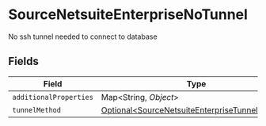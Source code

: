 # SourceNetsuiteEnterpriseNoTunnel

No ssh tunnel needed to connect to database


## Fields

| Field                                                                                                          | Type                                                                                                           | Required                                                                                                       | Description                                                                                                    |
| -------------------------------------------------------------------------------------------------------------- | -------------------------------------------------------------------------------------------------------------- | -------------------------------------------------------------------------------------------------------------- | -------------------------------------------------------------------------------------------------------------- |
| `additionalProperties`                                                                                         | Map\<String, *Object*>                                                                                         | :heavy_minus_sign:                                                                                             | N/A                                                                                                            |
| `tunnelMethod`                                                                                                 | [Optional\<SourceNetsuiteEnterpriseTunnelMethod>](../../models/shared/SourceNetsuiteEnterpriseTunnelMethod.md) | :heavy_minus_sign:                                                                                             | N/A                                                                                                            |